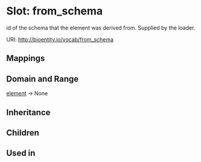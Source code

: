 # Slot: from_schema


id of the schema that the element was derived from.  Supplied by the loader.

URI: http://bioentity.io/vocab/from_schema
## Mappings

## Domain and Range

[element](Element.md) -> None
## Inheritance

## Children

## Used in

